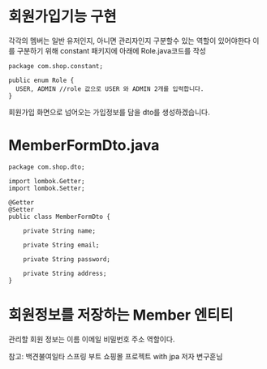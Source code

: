 회원가입기능 구현
===

각각의 멤버는 일반 유저인지, 아니면 관리자인지 구분할수 있는 역할이 있어야한다 이를 구분하기 위해 constant 패키지에 아래에 Role.java코드를 작성

    package com.shop.constant;

    public enum Role {
      USER, ADMIN //role 값으로 USER 와 ADMIN 2개를 입력합니다.
    }

회원가입 화면으로 넘어오는 가입정보를 담을 dto를 생성하겠습니다.

MemberFormDto.java
==

    package com.shop.dto;

    import lombok.Getter;
    import lombok.Setter;

    @Getter
    @Setter
    public class MemberFormDto {

        private String name;

        private String email;

        private String password;

        private String address;
    }

회원정보를 저장하는 Member 엔티티
==

관리할 회원 정보는 이름 이메일 비밀번호 주소 역할이다.





참고: 백견불여일타 스프링 부트 쇼핑몰 프로젝트 with jpa 저자 변구훈님
